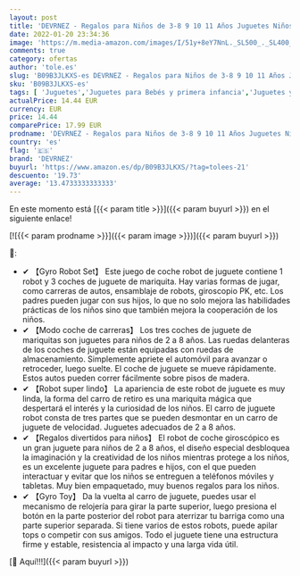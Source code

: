 ```yaml
---
layout: post
title: 'DEVRNEZ - Regalos para Niños de 3-8 9 10 11 Años Juguetes Niños 3-8 Años Coches de Juguetes Juegos para Niños de 3-8 Años Juguetes para Niños de 3-8 Años Regalo Navidad Niño Robot Educativo La Noche Buena'
date: 2022-01-20 23:34:36
image: 'https://m.media-amazon.com/images/I/51y+8eY7NnL._SL500_._SL400_.jpg'
comments: true
category: ofertas
author: 'tole.es'
slug: 'B09B3JLKXS-es DEVRNEZ - Regalos para Niños de 3-8 9 10 11 Años Juguetes...'
sku: 'B09B3JLKXS-es'
tags: [ 'Juguetes','Juguetes para Bebés y primera infancia','Juguetes y juegos','Peonzas','Vehículos de juguete para niños','devrnez','navidad', ]
actualPrice: 14.44 EUR
currency: EUR
price: 14.44
comparePrice: 17.99 EUR
prodname: 'DEVRNEZ - Regalos para Niños de 3-8 9 10 11 Años Juguetes Niños 3-8 Años Coches de Juguetes Juegos para Niños de 3-8 Años Juguetes para Niños de 3-8 Años Regalo Navidad Niño Robot Educativo La Noche Buena'
country: 'es'
flag: '🇪🇸'
brand: 'DEVRNEZ'
buyurl: 'https://www.amazon.es/dp/B09B3JLKXS/?tag=tolees-21'
descuento: '19.73'
average: '13.4733333333333'
---
```


En este momento está [{{< param title >}}]({{< param buyurl >}}) en el siguiente enlace!

[![{{< param prodname >}}]({{< param image >}})]({{< param buyurl >}})

🔎:

- ✔ 【Gyro Robot Set】 Este juego de coche robot de juguete contiene 1 robot y 3 coches de juguete de mariquita. Hay varias formas de jugar, como carreras de autos, ensamblaje de robots, giroscopio PK, etc. Los padres pueden jugar con sus hijos, lo que no solo mejora las habilidades prácticas de los niños sino que también mejora la cooperación de los niños.
- ✔ 【Modo coche de carreras】 Los tres coches de juguete de mariquitas son juguetes para niños de 2 a 8 años. Las ruedas delanteras de los coches de juguete están equipadas con ruedas de almacenamiento. Simplemente apriete el automóvil para avanzar o retroceder, luego suelte. El coche de juguete se mueve rápidamente. Estos autos pueden correr fácilmente sobre pisos de madera.
- ✔ 【Robot super lindo】 La apariencia de este robot de juguete es muy linda, la forma del carro de retiro es una mariquita mágica que despertará el interés y la curiosidad de los niños. El carro de juguete robot consta de tres partes que se pueden desmontar en un carro de juguete de velocidad. Juguetes adecuados de 2 a 8 años.
- ✔ 【Regalos divertidos para niños】 El robot de coche giroscópico es un gran juguete para niños de 2 a 8 años, el diseño especial desbloquea la imaginación y la creatividad de los niños mientras protege a los niños, es un excelente juguete para padres e hijos, con el que pueden interactuar y evitar que los niños se entreguen a teléfonos móviles y tabletas. Muy bien empaquetado, muy buenos regalos para los niños.
- ✔ 【Gyro Toy】 Da la vuelta al carro de juguete, puedes usar el mecanismo de relojería para girar la parte superior, luego presiona el botón en la parte posterior del robot para aterrizar tu barriga como una parte superior separada. Si tiene varios de estos robots, puede apilar tops o competir con sus amigos. Todo el juguete tiene una estructura firme y estable, resistencia al impacto y una larga vida útil.

[🛒 Aquí!!!]({{< param buyurl >}})
